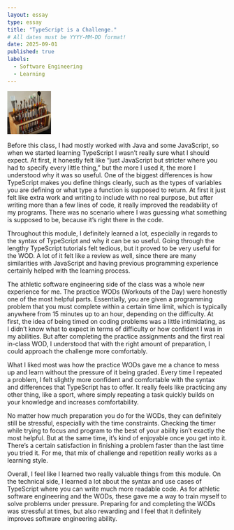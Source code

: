 ```yaml
---
layout: essay
type: essay
title: "TypeScript is a Challenge."
# All dates must be YYYY-MM-DD format!
date: 2025-09-01
published: true
labels:
  - Software Engineering
  - Learning
---
```


<img width="100px" class="rounded float-start pe-4" src="../img/igniting/paintbrushes.jpg">

Before this class, I had mostly worked with Java and some JavaScript, so when we started learning TypeScript I wasn’t really sure what I should expect. At first, it honestly felt like “just JavaScript but stricter where you had to specify every little thing,” but the more I used it, the more I understood why it was so useful. One of the biggest differences is how TypeScript makes you define things clearly, such as the types of variables you are defining or what type a function is supposed to return. At first it just felt like extra work and writing to include with no real purpose, but after writing more than a few lines of code, it really improved the readability of my programs. There was no scenario where I was guessing what something is supposed to be, because it’s right there in the code.

Throughout this module, I definitely learned a lot, especially in regards to the syntax of TypeScript and why it can be so useful. Going through the lengthy TypeScript tutorials felt tedious, but it proved to be very useful for the WOD. A lot of it felt like a review as well, since there are many similarities with JavaScript and having previous programming experience certainly helped with the learning process.

The athletic software engineering side of the class was a whole new experience for me. The practice WODs (Workouts of the Day) were honestly one of the most helpful parts. Essentially, you are given a programming problem that you must complete within a certain time limit, which is typically anywhere from 15 minutes up to an hour, depending on the difficulty. At first, the idea of being timed on coding problems was a little intimidating, as I didn’t know what to expect in terms of difficulty or how confident I was in my abilities. But after completing the practice assignments and the first real in-class WOD, I understood that with the right amount of preparation, I could approach the challenge more comfortably. 

What I liked most was how the practice WODs gave me a chance to mess up and learn without the pressure of it being graded. Every time I repeated a problem, I feIt slightly more confident and comfortable with the syntax and differences that TypeScript has to offer. It really feels like practicing any other thing, like a sport, where simply repeating a task quickly builds on your knowledge and increases comfortability.

No matter how much preparation you do for the WODs, they can definitely still be stressful, especially with the time constraints. Checking the timer while trying to focus and program to the best of your ability isn’t exactly the most helpful. But at the same time, it’s kind of enjoyable once you get into it. There’s a certain satisfaction in finishing a problem faster than the last time you tried it. For me, that mix of challenge and repetition really works as a learning style.

Overall, I feel like I learned two really valuable things from this module. On the technical side, I learned a lot about the syntax and use cases of TypeScript where you can write much more readable code. As for athletic software engineering and the WODs, these gave me a way to train myself to solve problems under pressure. Preparing for and completing the WODs was stressful at times, but also rewarding and I feel that it definitely improves software engineering ability.
